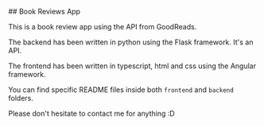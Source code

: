 ## Book Reviews App

This is a book review app using the API from GoodReads.

The backend has been written in python using the Flask framework. It's an API.

The frontend has been written in typescript, html and css using the Angular framework.

You can find specific README files inside both `frontend` and `backend` folders.

Please don't hesitate to contact me for anything :D